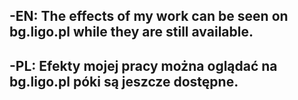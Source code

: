 -EN:
The effects of my work can be seen on bg.ligo.pl while they are still available.
-
-PL:
Efekty mojej pracy można oglądać na bg.ligo.pl póki są jeszcze dostępne.
-
